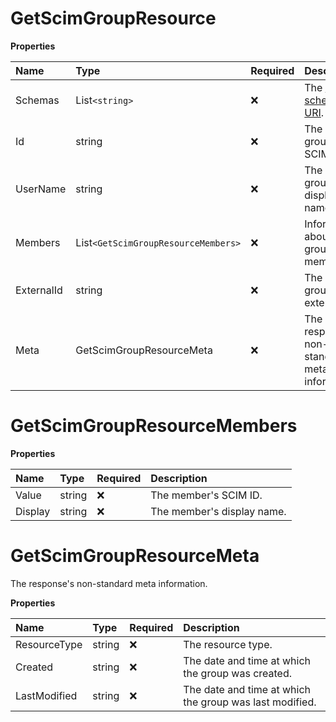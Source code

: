# GetScimGroupResource

**Properties**

| Name       | Type                              | Required | Description                                                              |
| :--------- | :-------------------------------- | :------- | :----------------------------------------------------------------------- |
| Schemas    | List`<string>`                      | ❌       | The [SCIM schema URI](https://www.iana.org/assignments/scim/scim.xhtml). |
| Id         | string                            | ❌       | The group's SCIM ID.                                                     |
| UserName   | string                            | ❌       | The group's display name.                                                |
| Members    | List`<GetScimGroupResourceMembers>` | ❌       | Information about the group's members.                                   |
| ExternalId | string                            | ❌       | The group's external ID.                                                 |
| Meta       | GetScimGroupResourceMeta          | ❌       | The response's non-standard meta information.                            |

# GetScimGroupResourceMembers

**Properties**

| Name    | Type   | Required | Description                |
| :------ | :----- | :------- | :------------------------- |
| Value   | string | ❌       | The member's SCIM ID.      |
| Display | string | ❌       | The member's display name. |

# GetScimGroupResourceMeta

The response's non-standard meta information.

**Properties**

| Name         | Type   | Required | Description                                             |
| :----------- | :----- | :------- | :------------------------------------------------------ |
| ResourceType | string | ❌       | The resource type.                                      |
| Created      | string | ❌       | The date and time at which the group was created.       |
| LastModified | string | ❌       | The date and time at which the group was last modified. |

<!-- This file was generated by liblab | https://liblab.com/ -->
